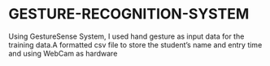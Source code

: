 # GESTURE-RECOGNITION-SYSTEM

Using GestureSense System, I used hand gesture as input 
data for the training data.A formatted csv file to store the 
student’s name and entry time and using WebCam as 
hardware
